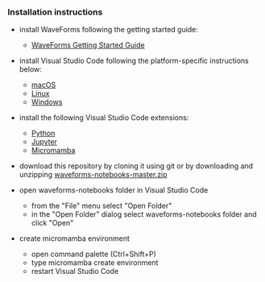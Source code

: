 ### Installation instructions

- install WaveForms following the getting started guide:
  - [WaveForms Getting Started Guide](https://digilent.com/reference/software/waveforms/waveforms-3/getting-started-guide)

- install Visual Studio Code following the platform-specific instructions below:
  - [macOS](https://code.visualstudio.com/docs/setup/mac)
  - [Linux](https://code.visualstudio.com/docs/setup/linux)
  - [Windows](https://code.visualstudio.com/docs/setup/windows)

- install the following Visual Studio Code extensions:
  - [Python](https://marketplace.visualstudio.com/items?itemName=ms-python.python)
  - [Jupyter](https://marketplace.visualstudio.com/items?itemName=ms-toolsai.jupyter)
  - [Micromamba](https://marketplace.visualstudio.com/items?itemName=corker.vscode-micromamba)

- download this repository by cloning it using git or by downloading and unzipping [waveforms-notebooks-master.zip](https://github.com/pavel-demin/waveforms-notebooks/archive/refs/heads/master.zip)

- open waveforms-notebooks folder in Visual Studio Code
  - from the "File" menu select "Open Folder"
  - in the "Open Folder" dialog select waveforms-notebooks folder and click "Open"

- create micromamba environment
  - open command palette (Ctrl+Shift+P)
  - type micromamba create environment
  - restart Visual Studio Code
